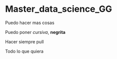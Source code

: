 # Master_data_science_GG

Puedo hacer mas cosas

Puedo poner *cursiva*, **negrita** 

Hacer siempre pull

Todo lo que quiera

